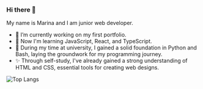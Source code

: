 ### Hi there 👋
My name is Marina and I am junior web developer.
- 💅 I’m currently working on my first portfolio.
- 🌱 Now I'm learning JavaScript, React, and TypeScript.
- 🌺 During my time at university, I gained a solid foundation in Python and Bash, laying the groundwork for my programming journey.
- ✨ Through self-study, I've already gained a strong understanding of HTML and CSS, essential tools for creating web designs.

![Top Langs](https://github-readme-stats.vercel.app/api/top-langs/?username=vasenkom&layout=compact)

<!--
**vasenkom/vasenkom** is a ✨ _special_ ✨ repository because its `README.md` (this file) appears on your GitHub profile.

Here are some ideas to get you started:


- 👯 I’m looking to collaborate on ...
- 🤔 I’m looking for help with ...
- 💬 Ask me about ...
- 📫 How to reach me: ...
- 😄 Pronouns: ...
- ⚡ Fun fact: ...
-->
